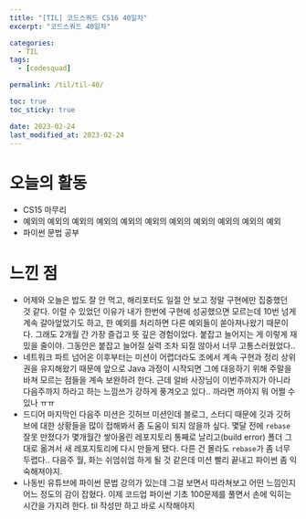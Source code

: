 ```yaml
---
title: "[TIL] 코드스쿼드 CS16 40일차"
excerpt: "코드스쿼드 40일차"

categories:
  - TIL
tags:
  - [codesquad]

permalink: /til/til-40/

toc: true
toc_sticky: true

date: 2023-02-24
last_modified_at: 2023-02-24
---
```


# 오늘의 활동
- CS15 마무리
- 예외의 예외의 예외의 예외의 예외의 예외의 예외의 예외의 예외의 예외의 예외
- 파이썬 문법 공부

# 느낀 점
- 어제와 오늘은 밥도 잘 안 먹고, 해리포터도 일절 안 보고 정말 구현에만 집중했던 것 같다. 이럴 수 있었던 이유가 내가 한번에 구현에 성공했으면 모르는데 10번 넘게 계속 갈아엎었기도 하고, 한 예외를 처리하면 다른 예외들이 쏟아져나왔기 때문이다. 그래도 2개월 간 가장 즐겁고 뜻 깊은 경험이었다. 붙잡고 늘어지는 게 이렇게 재밌을 줄이야. 그동안은 붙잡고 늘어질 실력 조차 되질 않아서 너무 고통스러웠었다.. 
- 네트워크 파트 넘어온 이후부터는 미션이 어렵더라도 조에서 계속 구현과 정리 상위권을 유지해왔기 때문에 앞으로 Java 과정이 시작되면 그에 대응하기 위해 주말을 바쳐 모르는 점들을 계속 보완하려 한다. 근데 알바 사장님이 이번주까지가 아니라 다음주까지 하라고 하는 느낌쓰가 강하게 풍겨오고 있다.. 까라면 까야지 뭐 어쩔 수 있나 ㅠㅠ
- 드디어 마지막인 다음주 미션은 깃허브 미션인데 블로그, 스터디 때문에 깃과 깃허브에 대한 상황들을 많이 접해봐서 좀 도움이 되지 않을까 싶다. 몇달 전에 `rebase` 잘못 만졌다가 몇개월간 쌓아올린 레포지토리 통째로 날리고(build error) 폴더 그대로 옮겨서 새 레포지토리에 다시 만들게 됐다. 다른 건 몰라도 `rebase`가 좀 너무 두렵다.. 다음주 월, 화는 쉬엄쉬엄 하게 될 것 같은데 미션 빨리 끝내고 파이썬 좀 익숙해져야지.
- 나동빈 유튜브에 파이썬 문법 강의가 있는데 그걸 보면서 따라쳐보고 어떤 느낌인지 어느 정도의 감이 잡혔다. 이제 코드업 파이썬 기초 100문제를 풀면서 손에 익히는 시간을 가지려 한다. til 작성만 하고 바로 시작해야지